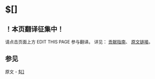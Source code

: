 # $[]

## ！本页翻译征集中！

请点击页面上方 EDIT THIS PAGE 参与翻译。
详见：
[贡献指南]( https://github.com/JinMuInfo/MongoDB-Manual-zh/blob/master/CONTRIBUTING.md )、
[原文链接](  https://docs.mongodb.com/manual/reference/operator/update/positional-all/  )。

## 参见

原文 - [$[]]( https://docs.mongodb.com/manual/reference/operator/update/positional-all/ )

